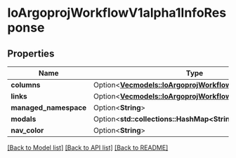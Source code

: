 # IoArgoprojWorkflowV1alpha1InfoResponse

## Properties

Name | Type | Description | Notes
------------ | ------------- | ------------- | -------------
**columns** | Option<[**Vec<models::IoArgoprojWorkflowV1alpha1Column>**](io.argoproj.workflow.v1alpha1.Column.md)> |  | [optional]
**links** | Option<[**Vec<models::IoArgoprojWorkflowV1alpha1Link>**](io.argoproj.workflow.v1alpha1.Link.md)> |  | [optional]
**managed_namespace** | Option<**String**> |  | [optional]
**modals** | Option<**std::collections::HashMap<String, bool>**> |  | [optional]
**nav_color** | Option<**String**> |  | [optional]

[[Back to Model list]](../README.md#documentation-for-models) [[Back to API list]](../README.md#documentation-for-api-endpoints) [[Back to README]](../README.md)


